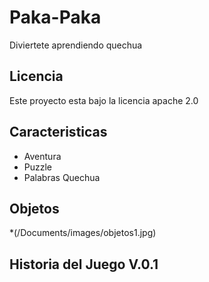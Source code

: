 # Paka-Paka
Diviertete aprendiendo quechua

## Licencia
Este proyecto esta bajo la licencia apache 2.0

## Caracteristicas
* Aventura
* Puzzle
* Palabras Quechua

## Objetos
*(/Documents/images/objetos1.jpg)


## Historia del Juego V.0.1
